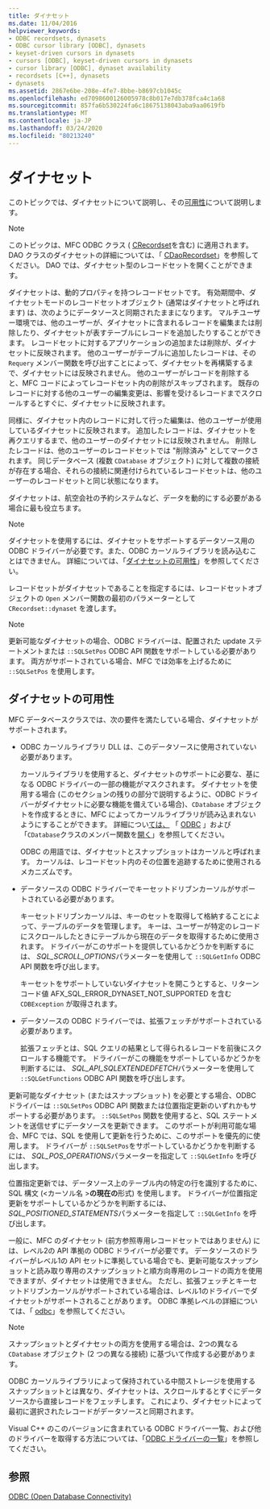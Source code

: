 ```yaml
---
title: ダイナセット
ms.date: 11/04/2016
helpviewer_keywords:
- ODBC recordsets, dynasets
- ODBC cursor library [ODBC], dynasets
- keyset-driven cursors in dynasets
- cursors [ODBC], keyset-driven cursors in dynasets
- cursor library [ODBC], dynaset availability
- recordsets [C++], dynasets
- dynasets
ms.assetid: 2867e6be-208e-4fe7-8bbe-b8697cb1045c
ms.openlocfilehash: ed7098600126005978c8b017e7db378fca4c1a68
ms.sourcegitcommit: 857fa6b530224fa6c18675138043aba9aa0619fb
ms.translationtype: MT
ms.contentlocale: ja-JP
ms.lasthandoff: 03/24/2020
ms.locfileid: "80213240"
---
```

# <a name="dynaset"></a>ダイナセット

このトピックでは、ダイナセットについて説明し、その[可用性](#_core_availability_of_dynasets)について説明します。

> [!NOTE]
>  このトピックは、MFC ODBC クラス ( [CRecordset](../../mfc/reference/crecordset-class.md)を含む) に適用されます。 DAO クラスのダイナセットの詳細については、「 [CDaoRecordset](../../mfc/reference/cdaorecordset-class.md)」を参照してください。 DAO では、ダイナセット型のレコードセットを開くことができます。

ダイナセットは、動的プロパティを持つレコードセットです。 有効期間中、ダイナセットモードのレコードセットオブジェクト (通常はダイナセットと呼ばれます) は、次のようにデータソースと同期されたままになります。 マルチユーザー環境では、他のユーザーが、ダイナセットに含まれるレコードを編集または削除したり、ダイナセットが表すテーブルにレコードを追加したりすることができます。 レコードセットに対するアプリケーションの追加または削除が、ダイナセットに反映されます。 他のユーザーがテーブルに追加したレコードは、その `Requery` メンバー関数を呼び出すことによって、ダイナセットを再構築するまで、ダイナセットには反映されません。 他のユーザーがレコードを削除すると、MFC コードによってレコードセット内の削除がスキップされます。 既存のレコードに対する他のユーザーの編集変更は、影響を受けるレコードまでスクロールするとすぐに、ダイナセットに反映されます。

同様に、ダイナセット内のレコードに対して行った編集は、他のユーザーが使用しているダイナセットに反映されます。 追加したレコードは、ダイナセットを再クエリするまで、他のユーザーのダイナセットには反映されません。 削除したレコードは、他のユーザーのレコードセットでは "削除済み" としてマークされます。 同じデータベース (複数 `CDatabase` オブジェクト) に対して複数の接続が存在する場合、それらの接続に関連付けられているレコードセットは、他のユーザーのレコードセットと同じ状態になります。

ダイナセットは、航空会社の予約システムなど、データを動的にする必要がある場合に最も役立ちます。

> [!NOTE]
> ダイナセットを使用するには、ダイナセットをサポートするデータソース用の ODBC ドライバーが必要です。また、ODBC カーソルライブラリを読み込むことはできません。 詳細については、「[ダイナセットの可用性](#_core_availability_of_dynasets)」を参照してください。

レコードセットがダイナセットであることを指定するには、レコードセットオブジェクトの `Open` メンバー関数の最初のパラメーターとして `CRecordset::dynaset` を渡します。

> [!NOTE]
> 更新可能なダイナセットの場合、ODBC ドライバーは、配置された update ステートメントまたは `::SQLSetPos` ODBC API 関数をサポートしている必要があります。 両方がサポートされている場合、MFC では効率を上げるために `::SQLSetPos` を使用します。

##  <a name="availability-of-dynasets"></a><a name="_core_availability_of_dynasets"></a>ダイナセットの可用性

MFC データベースクラスでは、次の要件を満たしている場合、ダイナセットがサポートされます。

- ODBC カーソルライブラリ DLL は、このデータソースに使用されていない必要があります。

   カーソルライブラリを使用すると、ダイナセットのサポートに必要な、基になる ODBC ドライバーの一部の機能がマスクされます。 ダイナセットを使用する場合 (このセクションの残りの部分で説明するように、ODBC ドライバーがダイナセットに必要な機能を備えている場合)、`CDatabase` オブジェクトを作成するときに、MFC によってカーソルライブラリが読み込まれないようにすることができます。 詳細につい[ては、](../../mfc/reference/cdatabase-class.md#openex) 「 [ODBC](../../data/odbc/odbc-basics.md) 」および「`CDatabase`クラスのメンバー関数を[開く](../../mfc/reference/cdatabase-class.md#open)」を参照してください。

   ODBC の用語では、ダイナセットとスナップショットはカーソルと呼ばれます。 カーソルは、レコードセット内のその位置を追跡するために使用されるメカニズムです。

- データソースの ODBC ドライバーでキーセットドリブンカーソルがサポートされている必要があります。

   キーセットドリブンカーソルは、キーのセットを取得して格納することによって、テーブルのデータを管理します。 キーは、ユーザーが特定のレコードにスクロールしたときにテーブルから現在のデータを取得するために使用されます。 ドライバーがこのサポートを提供しているかどうかを判断するには、 *SQL_SCROLL_OPTIONS*パラメーターを使用して `::SQLGetInfo` ODBC API 関数を呼び出します。

   キーセットをサポートしていないダイナセットを開こうとすると、リターンコード値 AFX_SQL_ERROR_DYNASET_NOT_SUPPORTED を含む `CDBException` が取得されます。

- データソースの ODBC ドライバーでは、拡張フェッチがサポートされている必要があります。

   拡張フェッチとは、SQL クエリの結果として得られるレコードを前後にスクロールする機能です。 ドライバーがこの機能をサポートしているかどうかを判断するには、 *SQL_API_SQLEXTENDEDFETCH*パラメーターを使用して `::SQLGetFunctions` ODBC API 関数を呼び出します。

更新可能なダイナセット (またはスナップショット) を必要とする場合、ODBC ドライバーは `::SQLSetPos` ODBC API 関数または位置指定更新のいずれかもサポートする必要があります。 `::SQLSetPos` 関数を使用すると、SQL ステートメントを送信せずにデータソースを更新できます。 このサポートが利用可能な場合、MFC では、SQL を使用して更新を行うために、このサポートを優先的に使用します。 ドライバーが `::SQLSetPos`をサポートしているかどうかを判断するには、 *SQL_POS_OPERATIONS*パラメーターを指定して `::SQLGetInfo` を呼び出します。

位置指定更新では、データソース上のテーブル内の特定の行を識別するために、SQL 構文 (\<カーソル名 >**の現在の**形式) を使用します。 ドライバーが位置指定更新をサポートしているかどうかを判断するには、 *SQL_POSITIONED_STATEMENTS*パラメーターを指定して `::SQLGetInfo` を呼び出します。

一般に、MFC のダイナセット (前方参照専用レコードセットではありません) には、レベル2の API 準拠の ODBC ドライバーが必要です。 データソースのドライバーがレベル1の API セットに準拠している場合でも、更新可能なスナップショットと読み取り専用のスナップショットと順方向専用のレコードの両方を使用できますが、ダイナセットは使用できません。 ただし、拡張フェッチとキーセットドリブンカーソルがサポートされている場合は、レベル1のドライバーでダイナセットがサポートされることがあります。 ODBC 準拠レベルの詳細については、「 [odbc](../../data/odbc/odbc-basics.md)」を参照してください。

> [!NOTE]
> スナップショットとダイナセットの両方を使用する場合は、2つの異なる `CDatabase` オブジェクト (2 つの異なる接続) に基づいて作成する必要があります。

ODBC カーソルライブラリによって保持されている中間ストレージを使用するスナップショットとは異なり、ダイナセットは、スクロールするとすぐにデータソースから直接レコードをフェッチします。 これにより、ダイナセットによって最初に選択されたレコードがデータソースと同期されます。

Visual C++ のこのバージョンに含まれている ODBC ドライバー一覧、および他のドライバーを取得する方法については、「[ODBC ドライバーの一覧](../../data/odbc/odbc-driver-list.md)」を参照してください。

## <a name="see-also"></a>参照

[ODBC (Open Database Connectivity)](../../data/odbc/open-database-connectivity-odbc.md)
